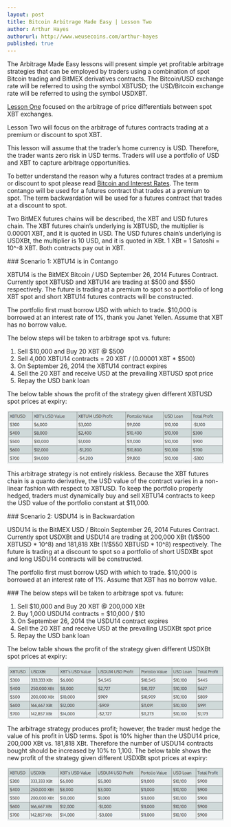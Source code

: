 ```yaml
---
layout: post
title: Bitcoin Arbitrage Made Easy | Lesson Two
author: Arthur Hayes
authorurl: http://www.weusecoins.com/arthur-hayes
published: true
---
```


The Arbitrage Made Easy lessons will present simple yet profitable arbitrage strategies that can be employed by traders using a combination of spot Bitcoin trading and BitMEX derivatives contracts. The Bitcoin/USD exchange rate will be referred to using the symbol XBTUSD; the USD/Bitcoin exchange rate will be referred to using the symbol USDXBT.
<p>
<a href="/bitcoin-arbitrage-made-easy-lesson-one/">Lesson One</a> focused on the arbitrage of price differentials between spot XBT exchanges.
<p>
Lesson Two will focus on the arbitrage of futures contracts trading at a premium or discount to spot XBT.
<p>
This lesson will assume that the trader’s home currency is USD. Therefore, the trader wants zero risk in USD terms. Traders will use a portfolio of USD and XBT to capture arbitrage opportunities.
<p>
To better understand the reason why a futures contract trades at a premium or discount to spot please read <a href="/bitcoin-and-interest-rates/">Bitcoin and Interest Rates</a>. The term contango will be used for a futures contract that trades at a premium to spot. The term backwardation will be used for a futures contract that trades at a discount to spot.
<p>
Two BitMEX futures chains will be described, the XBT and USD futures chain. The XBT futures chain’s underlying is XBTUSD, the multiplier is 0.00001 XBT, and it is quoted in USD. The USD futures chain’s underlying is USDXBt, the multiplier is 10 USD, and it is quoted in XBt. 1 XBt = 1 Satoshi = 10^-8 XBT. Both contracts pay out in XBT.
<p>
### Scenario 1: XBTU14 is in Contango
<p>
XBTU14 is the BitMEX Bitcoin / USD September 26, 2014 Futures Contract. Currently spot XBTUSD and XBTU14 are trading at $500 and $550 respectively. The future is trading at a premium to spot so a portfolio of long XBT spot and short XBTU14 futures contracts will be constructed.
<p>
The portfolio first must borrow USD with which to trade. $10,000 is borrowed at an interest rate of 1%, thank you Janet Yellen. Assume that XBT has no borrow value.
<p>
The below steps will be taken to arbitrage spot vs. future:
<p>
<ol><li>Sell $10,000 and Buy 20 XBT @ $500</li>
<li>Sell 4,000 XBTU14 contracts = 20 XBT / (0.00001 XBT * $500)</li>
<li>On September 26, 2014 the XBTU14 contract expires</li>
<li>Sell the 20 XBT and receive USD at the prevailing XBTUSD spot price</li>
<li>Repay the USD bank loan</li></ol>
The below table shows the profit of the strategy given different XBTUSD spot prices at expiry:
<p>
<img src="/images/bitcoin-arbitrage-table-1.png" alt="bitcoin arbitrage table" align="center">
<p>
This arbitrage strategy is not entirely riskless. Because the XBT futures chain is a quanto derivative, the USD value of the contract varies in a non-linear fashion with respect to XBTUSD. To keep the portfolio properly hedged, traders must dynamically buy and sell XBTU14 contracts to keep the USD value of the portfolio constant at $11,000.
<p>
### Scenario 2: USDU14 is in Backwardation
<p>
USDU14 is the BitMEX USD / Bitcoin September 26, 2014 Futures Contract. Currently spot USDXBt and USDU14 are trading at 200,000 XBt (1/$500 XBTUSD * 10^8) and 181,818 XBt (1/$550 XBTUSD * 10^8) respectively. The future is trading at a discount to spot so a portfolio of short USDXBt spot and long USDU14 contracts will be constructed.
<p>
The portfolio first must borrow USD with which to trade. $10,000 is borrowed at an interest rate of 1%. Assume that XBT has no borrow value.
<p>
### The below steps will be taken to arbitrage spot vs. future:
<p>
<ol><li>Sell $10,000 and Buy 20 XBT @ 200,000 XBt</li>
<li>Buy 1,000 USDU14 contracts = $10,000 / $10</li>
<li>On September 26, 2014 the USDU14 contract expires</li>
<li>Sell the 20 XBT and receive USD at the prevailing USDXBt spot price</li>
<li>Repay the USD bank loan</li></ol>
The below table shows the profit of the strategy given different USDXBt spot prices at expiry:
<p>
<img src="/images/bitcoin-arbitrage-table-2.png" alt="bitcoin arbitrage table" align="center">
<p>
The arbitrage strategy produces profit; however, the trader must hedge the value of his profit in USD terms. Spot is 10% higher than the USDU14 price, 200,000 XBt vs. 181,818 XBt. Therefore the number of USDU14 contracts bought should be increased by 10% to 1,100. The below table shows the new profit of the strategy given different USDXBt spot prices at expiry:
<p>
<img src="/images/bitcoin-arbitrage-table-3.png" alt="bitcoin arbitrage table" align="center">